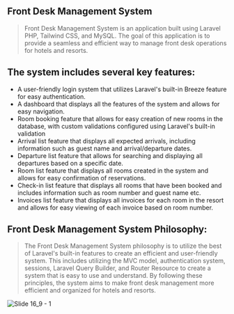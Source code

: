 ## Front Desk Management System
> Front Desk Management System is an application built using Laravel PHP, Tailwind CSS, and MySQL. The goal of this application is to provide a seamless and efficient way to manage front desk operations for hotels and resorts.
## The system includes several key features:
+ A user-friendly login system that utilizes Laravel's built-in Breeze feature for easy authentication.
+ A dashboard that displays all the features of the system and allows for easy navigation.
+ Room booking feature that allows for easy creation of new rooms in the database, with custom validations configured using Laravel's built-in validation
+ Arrival list feature that displays all expected arrivals, including information such as guest name and arrival/departure dates.
+ Departure list feature that allows for searching and displaying all departures based on a specific date.
+ Room list feature that displays all rooms created in the system and allows for easy confirmation of reservations.
+ Check-in list feature that displays all rooms that have been booked and includes information such as room number and guest name etc.
+ Invoices list feature that displays all invoices for each room in the resort and allows for easy viewing of each invoice based on room number.
## Front Desk Management System Philosophy:
> The Front Desk Management System philosophy is to utilize the best of Laravel's built-in features to create an efficient and user-friendly system. This includes utilizing the MVC model, authentication system, sessions, Laravel Query Builder, and Router Resource to create a system that is easy to use and understand. By following these principles, the system aims to make front desk management more efficient and organized for hotels and resorts.

![Slide 16_9 - 1](https://user-images.githubusercontent.com/29811601/212134946-2d0c1ed6-90cb-4670-b8fe-b770d984b15c.png)
